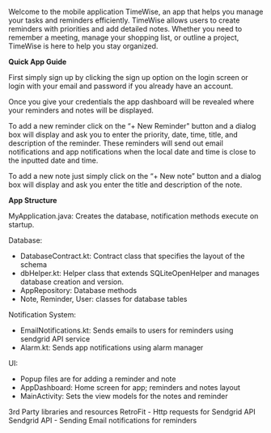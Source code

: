 Welcome to the mobile application TimeWise, an app that helps you manage your tasks and 
reminders efficiently. TimeWise allows users to create reminders with priorities and add detailed
notes. Whether you need to remember a meeting, manage your shopping list, or outline a 
project, TimeWise is here to help you stay organized.

**Quick App Guide**

First simply sign up by clicking the sign up option on the login screen or login with your email 
and password if you already have an account.

Once you give your credentials the app dashboard will be revealed where your reminders and 
notes will be displayed.

To add a new reminder click on the  “+ New Reminder" button and a dialog box will display and 
ask you to enter the priority, date, time, title, and description of the reminder. These reminders 
will send out email notifications and app notifications when the local date and time is close to 
the inputted date and time.

To add a new note just simply click on the “+ New note” button and a dialog box will display and 
ask you enter the title and description of the note.

**App Structure**

MyApplication.java: Creates the database, notification methods execute on startup.

Database:
- DatabaseContract.kt: Contract class that specifies the layout of the schema
- dbHelper.kt: Helper class that extends SQLiteOpenHelper and manages database 
creation and version.
- AppRepository: Database methods
- Note, Reminder, User: classes for database tables

Notification System:
- EmailNotifications.kt: Sends emails to users for reminders using sendgrid API service
- Alarm.kt: Sends app notifications using alarm manager

UI:
- Popup files are for adding a reminder and note
- AppDashboard: Home screen for app; reminders and notes layout
- MainActivity: Sets the view models for the notes and reminder

3rd Party libraries and resources
RetroFit - Http requests for Sendgrid API
Sendgrid API  - Sending Email notifications for reminders
